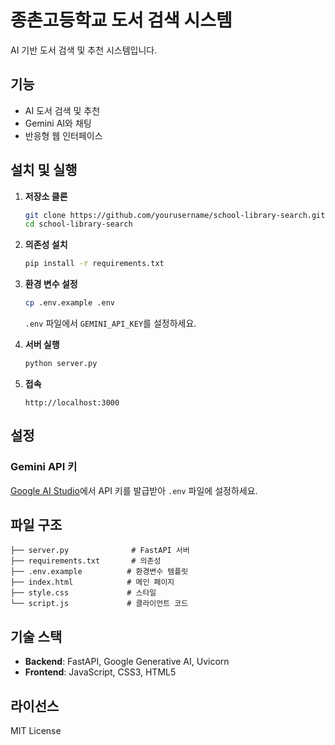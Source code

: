 # 종촌고등학교 도서 검색 시스템

AI 기반 도서 검색 및 추천 시스템입니다.

## 기능

- AI 도서 검색 및 추천
- Gemini AI와 채팅
- 반응형 웹 인터페이스

## 설치 및 실행

1. **저장소 클론**
   ```bash
   git clone https://github.com/yourusername/school-library-search.git
   cd school-library-search
   ```

2. **의존성 설치**
   ```bash
   pip install -r requirements.txt
   ```

3. **환경 변수 설정**
   ```bash
   cp .env.example .env
   ```
   `.env` 파일에서 `GEMINI_API_KEY`를 설정하세요.

4. **서버 실행**
   ```bash
   python server.py
   ```

5. **접속**
   ```
   http://localhost:3000
   ```

## 설정

### Gemini API 키

[Google AI Studio](https://makersuite.google.com/app/apikey)에서 API 키를 발급받아 `.env` 파일에 설정하세요.

## 파일 구조

```
├── server.py              # FastAPI 서버
├── requirements.txt       # 의존성
├── .env.example          # 환경변수 템플릿
├── index.html            # 메인 페이지
├── style.css             # 스타일
└── script.js             # 클라이언트 코드
```

## 기술 스택

- **Backend**: FastAPI, Google Generative AI, Uvicorn
- **Frontend**: JavaScript, CSS3, HTML5

## 라이선스

MIT License
